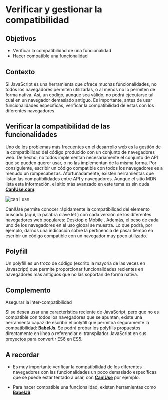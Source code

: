 # Verificar y gestionar la compatibilidad

## Objetivos

- Verificar la compatibilidad de una funcionalidad
- Hacer compatible una funcionalidad

## Contexto

Si JavaScript es una herramienta que ofrece muchas funcionalidades, no todos los navegadores permiten utilizarlas, o al menos no lo permiten de forma nativa. Así, un código, aunque sea válido, no podrá ejecutarse tal cual en un navegador demasiado antiguo. Es importante, antes de usar funcionalidades específicas, verificar la compatibilidad de estas con los diferentes navegadores.

## Verificar la compatibilidad de las funcionalidades

Uno de los problemas más frecuentes en el desarrollo web es la gestión de la compatibilidad del código producido con un conjunto de navegadores web. De hecho, no todos implementan necesariamente el conjunto de API que se pueden querer usar, o no las implementan de la misma forma. Por consiguiente, escribir un código compatible con todos los navegadores es a menudo un rompecabezas. Afortunadamente, existen herramientas que listan las compatibilidades entre API y navegadores. Aunque el sitio MDN lista esta información, el sitio más avanzado en este tema es sin duda **[CanIUse.com](https://caniuse.com/)**.

![can I use](./03-Verif-&-gestio-compat/img/caniuse-result_1.png)

CanIUse permite conocer rápidamente la compatibilidad del elemento buscado (aquí, la palabra clave let ) con cada versión de los diferentes navegadores web populares: Desktop o Mobile . Además, el peso de cada uno de los navegadores en el uso global se muestra. Lo que podrá, por ejemplo, darnos una indicación sobre la pertinencia de pasar tiempo en escribir un código compatible con un navegador muy poco utilizado.

## Polyfill

Un polyfill es un trozo de código (escrito la mayoría de las veces en Javascript) que permite proporcionar funcionalidades recientes en navegadores más antiguos que no las soportan de forma nativa.

## Complemento

Asegurar la inter-compatibilidad

Si se desea usar una característica reciente de JavaScript, pero que no es compatible con todos los navegadores que se apuntan, existe una herramienta capaz de escribir el polyfill que permitirá seguramente la compatibilidad: **[BabelJs](https://babeljs.io/)**. Se podrá probar los polyfills propuestos directamente en línea o referenciar el transpilador JavaScript en sus proyectos para convertir ES6 en ES5.

## A recordar

- Es muy importante verificar la compatibilidad de los diferentes navegadores con las funcionalidades un poco demasiado específicas que se puede estar tentado a usar, con **[CanIUse](https://caniuse.com/)** por ejemplo.

- Para hacer compatible una funcionalidad, existen herramientas como **[BabelJS](https://babeljs.io/)**.